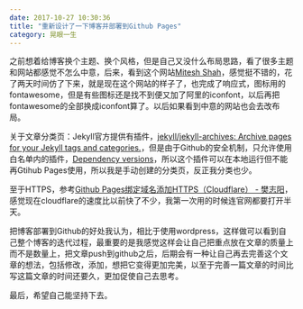 ```yaml
---
date: 2017-10-27 10:30:36
title: "重新设计了一下博客并部署到Github Pages"
category: 晃眼一生
---
```



之前想着给博客换个主题、换个风格，但是自己又没什么布局思路，看了很多主题和网站都感觉不怎么中意，后来，看到这个网站[Mitesh Shah](https://miteshshah.github.io/)，感觉挺不错的，花了两天时间仿了下来，就是现在这个网站的样子了，也完成了响应式，图标用的fontawesome，但是有些图标还是找不到便又加了阿里的iconfont，以后再把fontawesome的全部换成iconfont算了。以后如果看到中意的网站也会去改布局。

关于文章分类页：Jekyll官方提供有插件，[jekyll/jekyll-archives: Archive pages for your Jekyll tags and categories.](https://github.com/jekyll/jekyll-archives)，但是由于Github的安全机制，只允许使用白名单内的插件，[Dependency versions](https://pages.github.com/versions/)，所以这个插件可以在本地运行但不能再Gtihub Pages使用，所以我是手动创建的分类页，反正我分类也少。

至于HTTPS，参考[Github Pages绑定域名添加HTTPS（Cloudflare） - 樊志阳](https://cmdtree.com/blog/2017/10/github-pages-cloudflare-ssl.html)，感觉现在cloudflare的速度比以前快了不少，我第一次用的时候连官网都要打开半天。

把博客部署到Github的好处我认为，相比于使用wordpress，这样做可以看到自己整个博客的迭代过程，最重要的是我感觉这样会让自己把重点放在文章的质量上而不是数量上，把文章push到github之后，后期会有一种让自己再去完善这个文章的想法，包括修改，添加，想把它变得更加完美，以至于完善一篇文章的时间比写这篇文章的时间还要久，更加促使自己去思考。

最后，希望自己能坚持下去。
